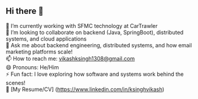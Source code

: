 ## Hi there 👋

<!--
**Vikashksingh1308/Vikashksingh1308** is a ✨ _special_ ✨ repository because its `README.md` (this file) appears on your GitHub profile.

Here are some ideas to get you started:

- 🔭 I’m currently working on ...
- 🌱 I’m currently learning ...
- 👯 I’m looking to collaborate on ...
- 🤔 I’m looking for help with ...
- 💬 Ask me about ...
- 📫 How to reach me: ...
- 😄 Pronouns: ...
- ⚡ Fun fact: ...
-->

🌱 I’m currently working with SFMC technology at CarTrawler  
👯 I’m looking to collaborate on backend (Java, SpringBoot), distributed systems, and cloud applications  
💬 Ask me about backend engineering, distributed systems, and how email marketing platforms scale!  
📫 How to reach me: vikashksingh1308@gmail.com  
😄 Pronouns: He/Him  
⚡ Fun fact: I love exploring how software and systems work behind the scenes!  
📃 [My Resume/CV] (https://www.linkedin.com/in/ksinghvikash)
